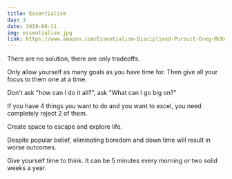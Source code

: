 ```yaml
---
title: Essentialism
day: 3
date: 2019-08-11
img: essentialism.jpg
link: https://www.amazon.com/Essentialism-Disciplined-Pursuit-Greg-McKeown/dp/0804137382/
---
```


There are no solution, there are only tradeoffs.

Only allow yourself as many goals as you have time for. Then give all your focus
to them one at a time.

Don't ask "how can I do it all?", ask "What can I go big on?"

If you have 4 things you want to do and you want to excel, you
need completely reject 2 of them.

Create space to escape and explore life.

Despite popular belief, eliminating boredom and down time will result in worse
outcomes.

Give yourself time to think. It can be 5 minutes every morning or two solid
weeks a year.
